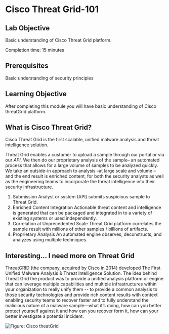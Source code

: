 # Cisco Threat Grid-101

## Lab Objective

Basic understanding of Cisco Threat Grid platform.  

Completion time: 15 minutes

## Prerequisites
Basic understanding of security principles

## Learning Objective
After completing this module you will have basic understanding of Cisco threatGrid platform.


## What is Cisco Threat Grid?
Cisco Threat Grid is the first scalable, unified malware analysis and threat intelligence solution.

Threat Grid enables a customer to upload a sample through our portal or via our *API*. We then do our proprietary analysis of the sample– an automated process that allows for a large volume of samples to be analyzed  quickly. We take an outside-in approach to analysis –at large scale and volume – and the end result is enriched content, for both the security analysts as well as the engineering teams to incorporate the threat intelligence into their security infrastructure.

1. Submission
Analyst or system (API) submits suspicious sample to Threat Grid.
2. Enriched Content Integration
Actionable threat content and intelligence is generated that can be packaged and integrated in to a variety of existing systems or used independently.
3. Correlation at Unprecedented Scale
Threat Grid platform correlates the sample result with millions of other samples / billions of artifacts.
4. Proprietary Analysis
An automated engine observes, deconstructs, and analyzes using multiple techniques.

## Interesting... I need more on Threat Grid
ThreatGRID (the company, acquired by Cisco in 2014) developed The First Unified Malware Analysis & Threat Intelligence Solution. The idea behind Threat Grid the product was to provide a unified analysis platform or engine that can leverage multiple capabilities and multiple infrastructures within your organization to really unify them -- to provide a common analysis to those security technologies and provide rich content results with context enabling security teams to recover faster and to fully understand the malicious nature of a malware sample—what it’s doing, how can you better protect yourself against it and how can you recover form it, how can your better investigate a potential incident.

![Figure: Cisco theatGrid](/posts/files/cisco-threatgrid-101/assets/images/pic1.png)
